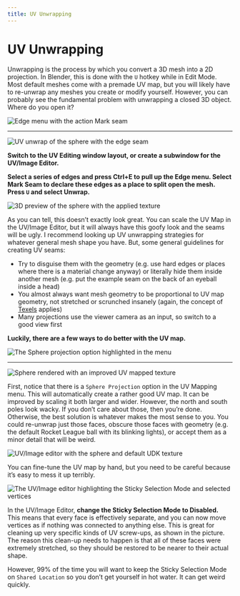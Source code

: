 ```yaml
---
title: UV Unwrapping
---
```

# UV Unwrapping

Unwrapping is the process by which you convert a 3D mesh into a 2D projection. In Blender, this is done with the `U` hotkey while in Edit Mode. Most default meshes come with a premade UV map, but you will likely have to re-unwrap any meshes you create or modify yourself. However, you can probably see the fundamental problem with unwrapping a closed 3D object. Where do you open it?

![Edge menu with the action Mark seam](/images/blender/basics/uv_unwrap_mark_seam.png "The name’s Seam, Mark Seam")

---
![UV unwrap of the sphere with the edge seam](/images/blender/basics/uv_unwrap_sphere.png)

**Switch to the UV Editing window layout, or create a subwindow for the UV/Image Editor.**

**Select a series of edges and press Ctrl+E to pull up the Edge menu. Select Mark Seam to declare these edges as a place to split open the mesh. Press `U` and select Unwrap.**

![3D preview of the sphere with the applied texture](/images/blender/basics/uv_unwrap_sphere_render.png)

As you can tell, this doesn’t exactly look great. You can scale the UV Map in the UV/Image Editor, but it will always have this goofy look and the seams will be ugly. I recommend looking up UV unwrapping strategies for whatever general mesh shape you have. But, some general guidelines for creating UV seams:

- Try to disguise them with the geometry (e.g. use hard edges or places where there is a material change anyway) or literally hide them inside another mesh (e.g. put the example seam on the back of an eyeball inside a head)
- You almost always want mesh geometry to be proportional to UV map geometry, not stretched or scrunched insanely (again, the concept of [Texels](resolution.md) applies)
- Many projections use the viewer camera as an input, so switch to a good view first

**Luckily, there are a few ways to do better with the UV map.**

![The Sphere projection option highlighted in the menu](/images/blender/basics/uv_map_sphere_projection.png "Almost like they’re aware of how hard this can be")

---
![Sphere rendered with an improved UV mapped texture](/images/blender/basics/uv_sphere_projection_render.png)

First, notice that there is a `Sphere Projection` option in the UV Mapping menu. This will automatically create a rather good UV map. It can be improved by scaling it both larger and wider. However, the north and south poles look wacky. If you don’t care about those, then you’re done. Otherwise, the best solution is whatever makes the most sense to you. You could re-unwrap just those faces, obscure those faces with geometry (e.g. the default Rocket League ball with its blinking lights), or accept them as a minor detail that will be weird.

![UV/Image editor with the sphere and default UDK texture](/images/blender/basics/uv_editor_sphere.png "O R B")

You can fine-tune the UV map by hand, but you need to be careful because it’s easy to mess it up terribly.

![The UV/Image editor highlighting the Sticky Selection Mode and selected vertices](/images/blender/basics/uv_editor_sticky_selection.png "Things that don’t make me go UvvU")

In the UV/Image Editor, **change the Sticky Selection Mode to Disabled.** This means that every face is effectively separate, and you can now move vertices as if nothing was connected to anything else. This is great for cleaning up very specific kinds of UV screw-ups, as shown in the picture. The reason this clean-up needs to happen is that all of these faces were extremely stretched, so they should be restored to be nearer to their actual shape.

However, 99% of the time you will want to keep the Sticky Selection Mode on `Shared Location` so you don’t get yourself in hot water. It can get weird quickly.
